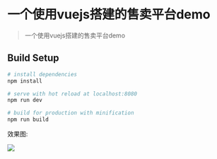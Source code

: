 # 一个使用vuejs搭建的售卖平台demo

> 一个使用vuejs搭建的售卖平台demo

## Build Setup

``` bash
# install dependencies
npm install

# serve with hot reload at localhost:8080
npm run dev

# build for production with minification
npm run build
```
效果图:

![](https://i.ooxx.ooo/2017/10/11/104a8a2c0c43d33924eef60f0ddfc521.gif)

